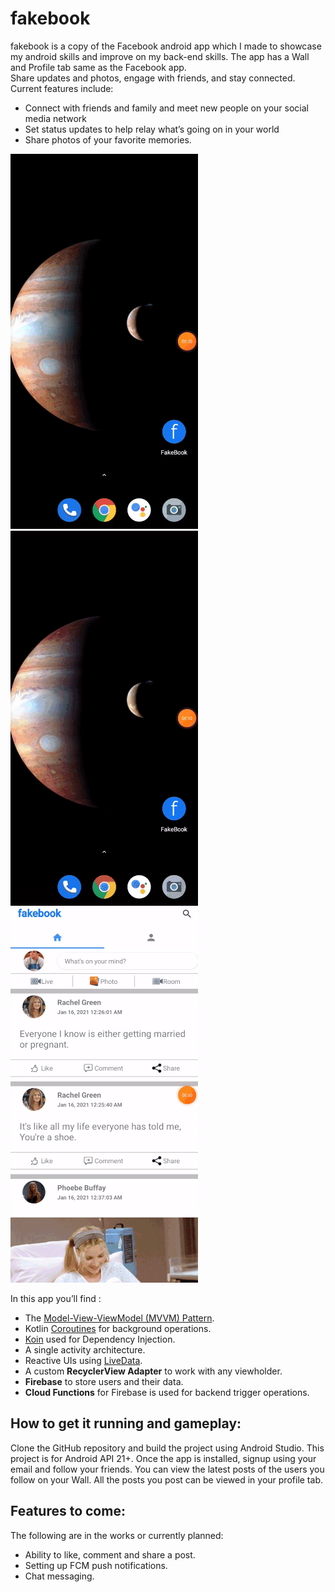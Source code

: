 # fakebook
fakebook is a copy of the Facebook android app which I made to showcase my android skills and improve on my back-end skills. The app has a Wall and Profile tab same as the Facebook app. </br>
Share updates and photos, engage with friends, and stay connected.
Current features include:
* Connect with friends and family and meet new people on your social media network
* Set status updates to help relay what’s going on in your world
* Share photos of your favorite memories.


![login](https://github.com/tejmann/fakebook/blob/master/fb_login.gif)![wall](https://github.com/tejmann/fakebook/blob/master/fb_wall_profile.gif)
</br>
![search](https://github.com/tejmann/fakebook/blob/master/fb_search.gif)

In this app you’ll find : 
- The [Model-View-ViewModel (MVVM) Pattern](https://medium.com/upday-devs/android-architecture-patterns-part-3-model-view-viewmodel-e7eeee76b73b).
- Kotlin [Coroutines](https://kotlinlang.org/docs/reference/coroutines-overview.html) for background operations.
- [Koin](https://insert-koin.io/) used for Dependency Injection.
- A single activity architecture.
- Reactive UIs using [LiveData](https://developer.android.com/topic/libraries/architecture/livedata).
- A custom **RecyclerView Adapter** to work with any viewholder. 
- **Firebase** to store users and their data.
- **Cloud Functions** for Firebase is used for backend trigger operations. 

## How to get it running and gameplay:
Clone the GitHub repository and build the project using Android Studio. This project is for Android API 21+. 
Once the app is installed, signup using your email and follow your friends. 
You can view the latest posts of the users you follow on your Wall. 
All the posts you post can be viewed in your profile tab.

## Features to come:
The following are in the works or currently planned:
- Ability to like, comment and share a post.
- Setting up FCM push notifications. 
- Chat messaging.

